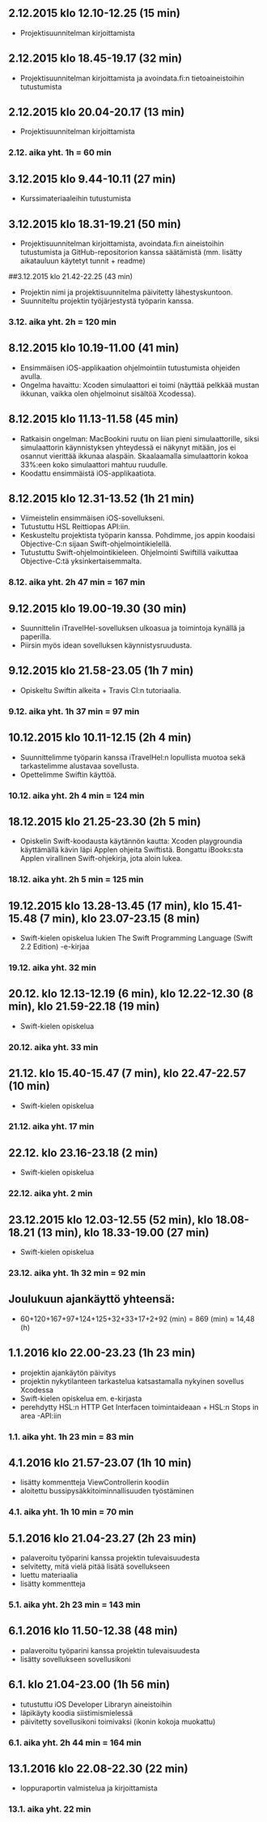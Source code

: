 ## 2.12.2015 klo 12.10-12.25 (15 min)
- Projektisuunnitelman kirjoittamista

## 2.12.2015 klo 18.45-19.17 (32 min)
- Projektisuunnitelman kirjoittamista ja avoindata.fi:n tietoaineistoihin tutustumista

## 2.12.2015 klo 20.04-20.17 (13 min)
- Projektisuunnitelman kirjoittamista

### 2.12. aika yht. 1h = 60 min

## 3.12.2015 klo 9.44-10.11 (27 min)
- Kurssimateriaaleihin tutustumista

## 3.12.2015 klo 18.31-19.21 (50 min)
- Projektisuunnitelman kirjoittamista, avoindata.fi:n aineistoihin tutustumista ja GitHub-repositorion kanssa säätämistä (mm. lisätty aikatauluun käytetyt tunnit + readme)

##3.12.2015 klo 21.42-22.25 (43 min)
- Projektin nimi ja projektisuunnitelma päivitetty lähestyskuntoon.
- Suunniteltu projektin työjärjestystä työparin kanssa.

### 3.12. aika yht. 2h = 120 min

## 8.12.2015 klo 10.19-11.00 (41 min)
- Ensimmäisen iOS-applikaation ohjelmointiin tutustumista ohjeiden avulla.
- Ongelma havaittu: Xcoden simulaattori ei toimi (näyttää pelkkää mustan ikkunan, vaikka olen ohjelmoinut sisältöä Xcodessa).

## 8.12.2015 klo 11.13-11.58 (45 min)
- Ratkaisin ongelman: MacBookini ruutu on liian pieni simulaattorille, siksi simulaattorin käynnistyksen yhteydessä ei näkynyt mitään, jos ei osannut vierittää ikkunaa alaspäin. Skaalaamalla simulaattorin kokoa 33%:een koko simulaattori mahtuu ruudulle.
- Koodattu ensimmäistä iOS-applikaatiota.

## 8.12.2015 klo 12.31-13.52 (1h 21 min)
- Viimeistelin ensimmäisen iOS-sovellukseni.
- Tutustuttu HSL Reittiopas API:iin.
- Keskusteltu projektista työparin kanssa. Pohdimme, jos appin koodaisi Objective-C:n sijaan Swift-ohjelmointikielellä. 
- Tutustuttu Swift-ohjelmointikieleen. Ohjelmointi Swiftillä vaikuttaa Objective-C:tä yksinkertaisemmalta.

### 8.12. aika yht. 2h 47 min = 167 min

## 9.12.2015 klo 19.00-19.30 (30 min)
- Suunnittelin iTravelHel-sovelluksen ulkoasua ja toimintoja kynällä ja paperilla.
- Piirsin myös idean sovelluksen käynnistysruudusta.

## 9.12.2015 klo 21.58-23.05 (1h 7 min)
- Opiskeltu Swiftin alkeita + Travis CI:n tutoriaalia.

### 9.12. aika yht. 1h 37 min = 97 min

## 10.12.2015 klo 10.11-12.15 (2h 4 min)
- Suunnittelimme työparin kanssa iTravelHel:n lopullista muotoa sekä tarkastelimme alustavaa sovellusta.
- Opettelimme Swiftin käyttöä.

### 10.12. aika yht. 2h 4 min = 124 min

## 18.12.2015 klo 21.25-23.30 (2h 5 min)
- Opiskelin Swift-koodausta käytännön kautta: Xcoden playgroundia käyttämällä kävin läpi Applen ohjeita Swiftistä. Bongattu iBooks:sta Applen virallinen Swift-ohjekirja, jota aloin lukea.

### 18.12. aika yht. 2h 5 min = 125 min

## 19.12.2015 klo 13.28-13.45 (17 min), klo 15.41-15.48 (7 min), klo 23.07-23.15 (8 min)
- Swift-kielen opiskelua lukien The Swift Programming Language (Swift 2.2 Edition) -e-kirjaa

### 19.12. aika yht. 32 min

## 20.12. klo 12.13-12.19 (6 min), klo 12.22-12.30 (8 min), klo 21.59-22.18 (19 min)
- Swift-kielen opiskelua

### 20.12. aika yht. 33 min

## 21.12. klo 15.40-15.47 (7 min), klo 22.47-22.57 (10 min)
- Swift-kielen opiskelua

### 21.12. aika yht. 17 min

## 22.12. klo 23.16-23.18 (2 min)
- Swift-kielen opiskelua

### 22.12. aika yht. 2 min

## 23.12.2015 klo 12.03-12.55 (52 min), klo 18.08-18.21 (13 min), klo 18.33-19.00 (27 min)
- Swift-kielen opiskelua

### 23.12. aika yht. 1h 32 min = 92 min

## Joulukuun ajankäyttö yhteensä:
- 60+120+167+97+124+125+32+33+17+2+92 (min) = 869 (min) ≈ 14,48 (h)

## 1.1.2016 klo 22.00-23.23 (1h 23 min)
- projektin ajankäytön päivitys
- projektin nykytilanteen tarkastelua katsastamalla nykyinen sovellus Xcodessa
- Swift-kielen opiskelua em. e-kirjasta
- perehdytty HSL:n HTTP Get Interfacen toimintaideaan + HSL:n Stops in area -API:iin

### 1.1. aika yht. 1h 23 min = 83 min

## 4.1.2016 klo 21.57-23.07 (1h 10 min)
- lisätty kommentteja ViewControllerin koodiin
- aloitettu bussipysäkkitoiminnallisuuden työstäminen

### 4.1. aika yht. 1h 10 min = 70 min

## 5.1.2016 klo 21.04-23.27 (2h 23 min)
- palaveroitu työparini kanssa projektin tulevaisuudesta
- selvitetty, mitä vielä pitää lisätä sovellukseen
- luettu materiaalia
- lisätty kommentteja

### 5.1. aika yht. 2h 23 min = 143 min

## 6.1.2016 klo 11.50-12.38 (48 min)
- palaveroitu työparini kanssa projektin tulevaisuudesta
- lisätty sovellukseen sovellusikoni

## 6.1. klo 21.04-23.00 (1h 56 min)
- tutustuttu iOS Developer Libraryn aineistoihin
- läpikäyty koodia siistimismielessä
- päivitetty sovellusikoni toimivaksi (ikonin kokoja muokattu)

### 6.1. aika yht. 2h 44 min = 164 min

## 13.1.2016 klo 22.08-22.30 (22 min)
- loppuraportin valmistelua ja kirjoittamista

### 13.1. aika yht. 22 min
